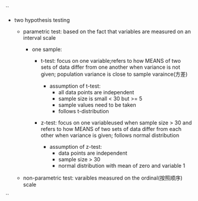 
``
- two hypothesis testing 
  - parametric test: based on the fact that variables are measured on an interval scale
    - one sample:
      - t-test: focus on one variable;refers to how MEANS of two sets of data differ from one another when variance is not given; population
        variance is close to sample varaince(方差)
          - assumption of t-test:
            - all data points are independent
            - sample size is small < 30 but >= 5
            - sample values need to be taken
            - follows t-distribution
        
      - z-test: focus on one variableused when sample size > 30 and refers to how MEANS of two sets of data differ from each other when variance is given;                       follows normal distribution
        - assumption of z-test:
          - data points are independent
          - sample size > 30
          - normal distribution with mean of zero and variable 1

  - non-parametric test: varaibles measured on the ordinal(按照顺序) scale





``
